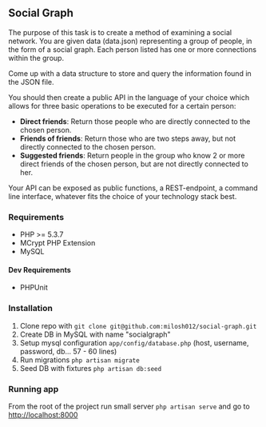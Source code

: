 ## Social Graph

The purpose of this task is to create a method of examining a social network.
You are given data (data.json) representing a group of people, in the form of a social graph.
Each person listed has one or more connections within the group.

Come up with a data structure to store and query the information found in the JSON file.

You should then create a public API in the language of your choice which allows for
three basic operations to be executed for a certain person:

- **Direct friends**: Return those people who are directly connected to the chosen person.
- **Friends of friends**: Return those who are two steps away, but not directly connected to the chosen person.
- **Suggested friends**: Return people in the group who know 2 or more direct friends of the chosen person, but are not directly connected to her.

Your API can be exposed as public functions, a REST-endpoint, a command line interface,
whatever fits the choice of your technology stack best.

### Requirements

- PHP >= 5.3.7
- MCrypt PHP Extension
- MySQL

#### Dev Requirements

- PHPUnit

### Installation

1. Clone repo with ```git clone git@github.com:milosh012/social-graph.git```
2. Create DB in MySQL with name "socialgraph"
3. Setup mysql configuration ```app/config/database.php``` (host, username, password, db... 57 - 60 lines)
4. Run migrations ```php artisan migrate```
5. Seed DB with fixtures ```php artisan db:seed```

### Running app

From the root of the project run small server ```php artisan serve``` and go to [http://localhost:8000](http://localhost:8000)
